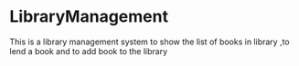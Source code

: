 # LibraryManagement
This is a library management system to show the list of books in library ,to lend a book and to add  book to the library
